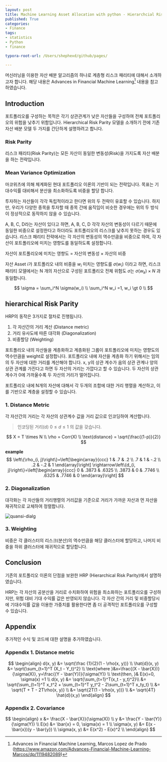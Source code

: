 ```yaml
---
layout: post
title: Machine Learning Asset Allocation with python - Hierarchcial Risk Parity
published: True
categories:
- Finance
tags:
- statistics
- Python
- finance

typora-root-url: /Users/shephexd/github/pages/

---
```


머신러닝을 이용한 자산 배분 알고리즘의 하나로 계층형 리스크 패리티에 대해서 소개하고자 합니다. 해당 내용은 Advances in Financial Machine Learning[^1] 내용을 참고하였습니다.



<!--more-->



## Introduction

포트폴리오를 구성하는 목적은 각기 상관관계가 낮은 자산들을 구성하여 전체 포트폴리오의 위험을 낮추기 위함입니다. Hierarchical Risk Parity 모델을 소개하기 전에 기존 자산 배분 모델 두 가지를 간단하게 설명하려고 합니다.



### Risk Parity

리스크 패리티(Risk Parity)는 모든 자산이 동일한 변동성(Risk)을 가지도록 자산 배분을 하는 전략입니다. 



### Mean Variance Optimization

마코위츠에 의해 체계화된 현대 포트폴리오 이론의 기반이 되는 전략입니다. 목표는 기대수익률 대비해서 분산을 최소화하도록 비중을 할당 합니다.

투자하는 자산들이 각각 독립적이라고 한다면 위의 두 전략이 유효할 수 있습니다. 하지만, 우리가 다양한 종목을 투자할 때 종목 간에 움직임이 비슷한 경우에는 위의 두 방식이 정상적으로 동작하지 않을 수 있습니다.

A, B, C, D라는 자산이 있다고 하면, A, B, C, D 각각 자산의 변동성이 다르기 때문에 동일한 비중으로 설정한다고 하더라도 포트폴리오의 리스크를 낮추지 못하는 경우도 있습니다. 리스크 패리티 전략에서는 각 자산의 변동성의 역수만큼을 비중으로 하여, 각 자산이 포트폴리오에 미치는 영향도를 동일하도록 설정합니다.



자산이 포트폴리오에 미치는 영향도 = 자산의 변동성 $\times$ 자산의 비중



자산 Asset $i$가 포트폴리오 내의 비중을 $w_i$ 미치는 영향도를 $\sigma(w_i)$ 이라고 하면, 리스크 패리티 모델에서는 N 개의 자산으로 구성된 포트폴리오 전체 위험도 $\sigma$는 $\sigma(w_k) \times N$ 과 동일합니다.

$$
\sigma = \sum_i^N \sigma(w_i) \\
\sum_i^N w_i =1, w_i \gt 0  \\
$$



## hierarchical Risk Parity

HRP의 동작은 3가지로 절차로 진행됩니다.

1. 각 자산간의 거리 계산 (Distance metric)
2. 거리 유사도에 따른 대각화 (Diagonalization)
3. 비중할당 (Weighting)



포트폴리오 내의 자산들을 계층화하고 계층화된 그룹이 포트폴리오에 미치는 영향도의 역수만큼을 weight로 설정합니다. 
포트폴리오 내에 자산을 계층화 하기 위해서는 임의의 두 자산에 대한 거리를 계산해야 합니다. x, y의 상관 계수가 음의 상관 관계나 양의 상관 관계를 가진다고 하면 두 자산의 거리는 가깝다고 할 수 있습니다. 두 자산의 상관계수가 0에 가까울수록 두 자산의 거리가 멀어집니다. 

포트폴리오 내에 N개의 자산에 대해서 각 두개의 조합에 대한 거리 행렬을 계산하고, 이를 기반으로 계층을 설정할 수 있습니다.



### 1. Distance Metric

각 자산간의 거리는 각 자산의 상관계수 값을 거리 값으로 인코딩하여 계산합니다.

> 인코딩된 거리(d) $0 \le d \le 1$ 의 값을 갖습니다.

$$
X = T \times N \\ \rho = Corr(X) \\ \text{distance} = \sqrt{\frac{(1-p)}{2}}
$$



**example**
$$
\left\{\rho_{i, j}\right\}=\left[\begin{array}{ccc}
1 & .7 & .2 \\
.7 & 1 & -.2 \\
.2 & -.2 & 1
\end{array}\right] \rightarrow\left\{d_{i, j}\right\}=\left[\begin{array}{ccc}
0 & .3873 & .6325 \\
.3873 & 0 & .7746 \\
.6325 & .7746 & 0
\end{array}\right]
$$


### 2. Diagonalization

대각화는 각 자산들의 거리행렬의 거리값을 기준으로 거리가 가까운 자산과 먼 자산을 재귀적으로 교체하여 정렬합니다. 



![quansi-dialg](/assets/article_images/2021-11-02-hrp/quansi-diag.png)



### 3. Weighting

비중은 각 클러스터의 리스크(분산)의 역수만큼을 해당 클러스터에 할당하고, 나머지 비중을 하위 클러스터에 재귀적으로 할당합니다.



## Conclusion

기존의 포트폴리오 이론의 단점을 보완한 HRP (Hierarchical Risk Parity)에서 설명하였습니다. 

HRP는 각 자산의 공분산을 거리로 수치화하여 위험을 최소화하는 포트폴리오를 구성하지만, 위험 대비 기대 수익률 값은 반영되지 않습니다. 각 자산 간의 거리 및 비중할당시에 기대수익률 값을 이용한 가중치를 활용한다면 좀 더 공격적인 포트폴리오를 구성할 수 있습니다.



## Appendix

추가적인 수식 및 코드에 대한 설명을 추가하였습니다.



### Appendix 1. Distance metric

$$
\begin{align}
d(x, y) &= \sqrt{\frac {1}{2}(1 - \rho(x, y))} \\
\hat{d}(x, y) &= \sqrt{\sum_{t=1}^T (X_t - Y_t)^2} \\
\text{where }&x=\frac{(X - \bar{X})}{\sigma(X)}, y=\frac{(Y - \bar{Y})}{\sigma(Y)} \\
\text{then, }& E(x)=0, \sigma(x) =1 \\
d(x, y) &= \sqrt{\sum_{t=1}^T(x_t - y_t)^2}\\
&= \sqrt{\sum_{t=1}^T x_t^2 + \sum_{t=1}^T y_t^2 - 2\sum_{t=1}^T x_ty_t}   \\
&= \sqrt{T + T - 2T\rho(x, y)} \\
&= \sqrt{2T(1 - \rho(x, y))} \\
&= \sqrt{4T} \hat{d}(x,y)
\end{align}
$$



### Appendix 2. Covariance

$$
\begin{align}
x &= \frac{X - \bar{X}}{\sigma(X)} \\
y &= \frac{Y - \bar{Y}}{\sigma(Y)} \\
E(x) &= \bar{x} = 0, \sigma(x) = 1 \\
\sigma(x, y) &= E(x - \bar{x})(y - \bar{y}) \\
\sigma(x, y) &= E(x^2) - E(x)^2 \\
\end{align}
$$



[^1]: Advances in Financial Machine Learning, Marcos Lopez de Prado (https://www.amazon.com/Advances-Financial-Machine-Learning-Marcos/dp/1119482089)


